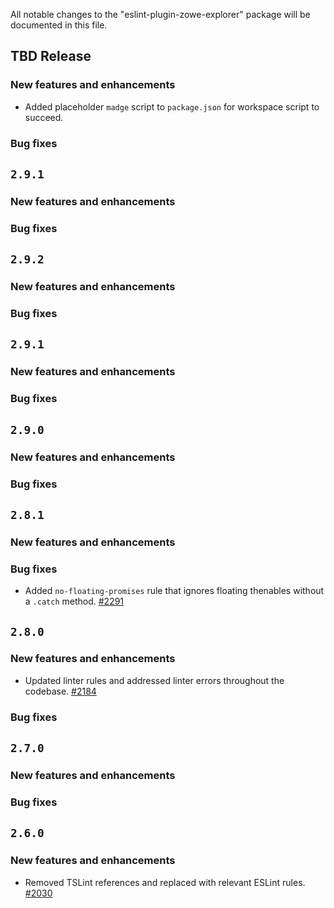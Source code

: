 All notable changes to the "eslint-plugin-zowe-explorer" package will be documented in this file.

## TBD Release

### New features and enhancements

- Added placeholder `madge` script to `package.json` for workspace script to succeed.

### Bug fixes

## `2.9.1`

### New features and enhancements

### Bug fixes

## `2.9.2`

### New features and enhancements

### Bug fixes

## `2.9.1`

### New features and enhancements

### Bug fixes

## `2.9.0`

### New features and enhancements

### Bug fixes

## `2.8.1`

### New features and enhancements

### Bug fixes

- Added `no-floating-promises` rule that ignores floating thenables without a `.catch` method. [#2291](https://github.com/zowe/vscode-extension-for-zowe/issues/2291)

## `2.8.0`

### New features and enhancements

- Updated linter rules and addressed linter errors throughout the codebase. [#2184](https://github.com/zowe/vscode-extension-for-zowe/issues/2184)

### Bug fixes

## `2.7.0`

### New features and enhancements

### Bug fixes

## `2.6.0`

### New features and enhancements

- Removed TSLint references and replaced with relevant ESLint rules. [#2030](https://github.com/zowe/vscode-extension-for-zowe/issues/2030)
